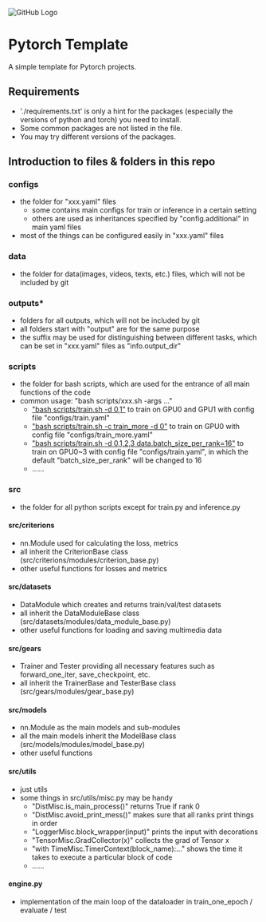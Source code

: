 ![GitHub Logo](https://socialify.git.ci/HenryZhou19/Pytorch-Template/image?description=1&font=Source%20Code%20Pro&forks=1&language=1&name=1&owner=1&pattern=Charlie%20Brown&stargazers=1&theme=Light)

# Pytorch Template
A simple template for Pytorch projects.

## Requirements
* './requirements.txt' is only a hint for the packages (especially the versions of python and torch) you need to install.
* Some common packages are not listed in the file.
* You may try different versions of the packages.

## Introduction to files & folders in this repo
### configs
* the folder for "xxx.yaml" files
    * some contains main configs for train or inference in a certain setting
    * others are used as inheritances specified by "config.additional" in main yaml files
* most of the things can be configured easily in "xxx.yaml" files

### data
* the folder for data(images, videos, texts, etc.) files, which will not be included by git

### outputs*
* folders for all outputs, which will not be included by git
* all folders start with "output" are for the same purpose
* the suffix may be used for distinguishing between different tasks, which can be set in "xxx.yaml" files as "info.output_dir"

### scripts
* the folder for bash scripts, which are used for the entrance of all main functions of the code
* common usage: "bash scripts/xxx.sh -args ..."
    * <u>"bash scripts/train.sh -d 0,1"</u> to train on GPU0 and GPU1 with config file "configs/train.yaml"
    * <u>"bash scripts/train.sh -c train_more -d 0"</u> to train on GPU0 with config file "configs/train_more.yaml"
    * <u>"bash scripts/train.sh -d 0,1,2,3 data.batch_size_per_rank=16"</u> to train on GPU0~3 with config file "configs/train.yaml", in which the default "batch_size_per_rank" will be changed to 16
    * ……

### src
* the folder for all python scripts except for train.py and inference.py
#### src/criterions
* nn.Module used for calculating the loss, metrics
* all inherit the CriterionBase class (src/criterions/modules/criterion_base.py)
* other useful functions for losses and metrics
#### src/datasets
* DataModule which creates and returns train/val/test datasets 
* all inherit the DataModuleBase class (src/datasets/modules/data_module_base.py)
* other useful functions for loading and saving multimedia data
#### src/gears
* Trainer and Tester providing all necessary features such as forward_one_iter, save_checkpoint, etc.
* all inherit the TrainerBase and TesterBase class (src/gears/modules/gear_base.py)
#### src/models
* nn.Module as the main models and sub-modules
* all the main models inherit the ModelBase class (src/models/modules/model_base.py)
* other useful functions
#### src/utils
* just utils
* some things in src/utils/misc.py may be handy
    * "DistMisc.is_main_process()" returns True if rank 0
    * "DistMisc.avoid_print_mess()" makes sure that all ranks print things in order
    * "LoggerMisc.block_wrapper(input)" prints the input with decorations
    * "TensorMisc.GradCollector(x)" collects the grad of Tensor x
    * "with TimeMisc.TimerContext(block_name):..." shows the time it takes to execute a particular block of code
    * ……
#### engine.py
* implementation of the main loop of the dataloader in train_one_epoch / evaluate / test

